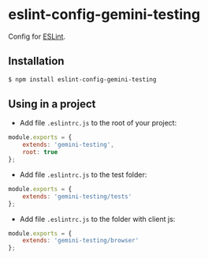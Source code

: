 # eslint-config-gemini-testing

Config for [ESLint](http://eslint.org/).

## Installation

```bash
$ npm install eslint-config-gemini-testing
```

## Using in a project

* Add file `.eslintrc.js` to the root of your project:

```js
module.exports = {
    extends: 'gemini-testing',
    root: true
};
```

* Add file `.eslintrc.js` to the test folder:

```js
module.exports = {
    extends: 'gemini-testing/tests'
};
```
* Add file `.eslintrc.js` to the folder with client js:

```js
module.exports = {
    extends: 'gemini-testing/browser'
};
```
